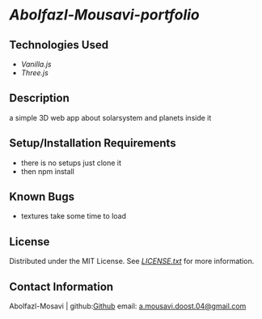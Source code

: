 # _Abolfazl-Mousavi-portfolio_

## Technologies Used

* _Vanilla.js_
* _Three.js_


## Description

a simple 3D web app about solarsystem and planets inside it 

## Setup/Installation Requirements

* there is no setups just clone it 
* then npm install

## Known Bugs

* textures take some time to load

## License
Distributed under the MIT License. See _[LICENSE.txt](https://github.com/Abolfazl-Mousavi/SolarSystem-three.js/blob/main/LICENSE.text)_ for more information.


## Contact Information

Abolfazl-Mosavi | github:[Github](https://github.com/Abolfazl-Mousavi) email: [a.mousavi.doost.04@gmail.com](mailto:a.mousavi.doost@gmail.com)
